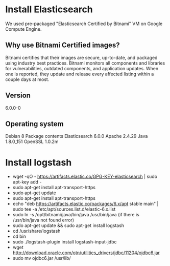 # Install Elasticsearch

We used pre-packaged "Elasticsearch Certified by Bitnami" VM on Google Compute Engine.

## Why use Bitnami Certified images?

Bitnami certifies that their images are secure, up-to-date, and packaged using industry best practices.
Bitnami monitors all components and libraries for vulnerabilities, outdated components, and application updates. When one is reported, they update and release every affected listing within a couple days at most.

## Version
6.0.0-0

## Operating system
Debian 8
Package contents
Elasticsearch 6.0.0
Apache 2.4.29
Java 1.8.0_151
OpenSSL 1.0.2m

# Install logstash 
  - wget -qO - https://artifacts.elastic.co/GPG-KEY-elasticsearch | sudo apt-key add -
  - sudo apt-get install apt-transport-https
  - sudo apt-get update
  - sudo apt-get install apt-transport-https
  - echo "deb https://artifacts.elastic.co/packages/6.x/apt stable main" | sudo tee -a /etc/apt/sources.list.d/elastic-6.x.list
  - sudo ln -s /opt/bitnami/java/bin/java /usr/bin/java (if there is /usr/bin/java not found error)
  - sudo apt-get update && sudo apt-get install logstash
  - cd /usr/share/logstash
  - cd bin
  - sudo ./logstash-plugin install logstash-input-jdbc
  - wget http://download.oracle.com/otn/utilities_drivers/jdbc/11204/ojdbc6.jar
  - sudo mv ojdbc6.jar /usr/lib/


